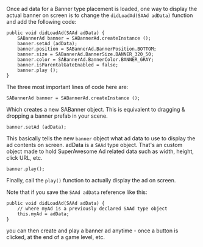 Once ad data for a Banner type placement is loaded, one way to display the actual banner on screen is to change the `didLoadAd(SAAd adData)` function and add the following code:

```
public void didLoadAd(SAAd adData) {
	SABannerAd banner = SABannerAd.createInstance ();
	banner.setAd (adData);
	banner.position = SABannerAd.BannerPosition.BOTTOM;
	banner.size = SABannerAd.BannerSize.BANNER_320_50;
	banner.color = SABannerAd.BannerColor.BANNER_GRAY;
	banner.isParentalGateEnabled = false;
	banner.play ();
}

```

The three most important lines of code here are:

```
SABannerAd banner = SABannerAd.createInstance ();

```

Which creates a new SABanner object. This is equivalent to dragging & dropping a banner prefab in your scene.

```
banner.setAd (adData);

```

This basically tells the new `banner` object what ad data to use to display the ad contents on screen.
adData is a `SAAd` type object. That's an custom object made to hold SuperAwesome Ad related data such as width, height, click URL, etc.
	
```
banner.play();

```

Finally, call the `play()` function to actually display the ad on screen.

Note that if you save the `SAAd adData` reference like this:

```
public void didLoadAd(SAAd adData) {
	// where myAd is a previously declared SAAd type object
	this.myAd = adData;
}

```

you can then create and play a banner ad anytime - once a button is clicked, at the end of a game level, etc.
